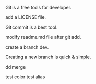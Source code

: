 Git is a free tools for developer.

add a LICENSE file.

Git commit is a best tool.

modify readme.md file after git add.

create a branch dev.

Creating a new branch is quick & simple.

dd merge


test color
test alias